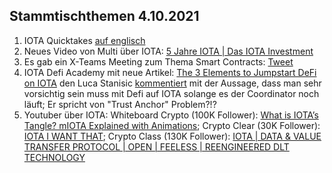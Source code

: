 ## Stammtischthemen 4.10.2021

1. IOTA Quicktakes [auf englisch](https://www.youtube.com/watch?v=LDg4AW4-xCc)
2. Neues Video von Multi über IOTA: [5 Jahre IOTA | Das IOTA Investment](https://www.youtube.com/watch?v=4oAY9QNOZiE)
3. Es gab ein X-Teams Meeting zum Thema Smart Contracts: [Tweet](https://twitter.com/IOTAXTeams/status/1442811767382544387)
4. IOTA Defi Academy mit neue Artikel: [The 3 Elements to Jumpstart DeFi on IOTA](https://iotadefi.academy/the-3-elements-to-jumpstart-defi-on-iota/) den Luca Stanisic [kommentiert](https://twitter.com/lukastanisic99/status/1442878316990640129?s=20) mit der Aussage, dass man sehr vorsichtig sein muss mit Defi auf IOTA solange es der Coordinator noch läuft; Er spricht von "Trust Anchor" Problem?!?
5. Youtuber über IOTA: 
Whiteboard Crypto (100K Follower): [What is IOTA’s Tangle? mIOTA Explained with Animations](https://www.youtube.com/watch?v=3K9DD5phJEY);
Crypto Clear (30K Follower): [IOTA I WANT THAT](https://www.youtube.com/watch?v=sQS6XQmX_MM);
Crypto Class (130K Follower): [IOTA | DATA & VALUE TRANSFER PROTOCOL | OPEN | FEELESS | REENGINEERED DLT TECHNOLOGY](https://www.youtube.com/watch?v=A1ApBpxsuuo)

